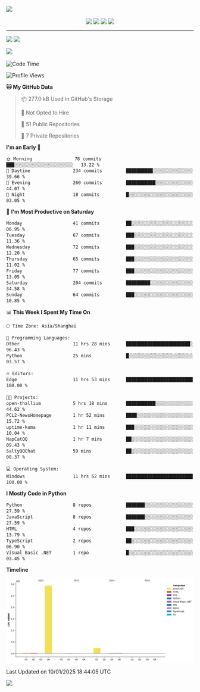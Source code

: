 ![](https://api.xecades.xyz/api?email=worldhim%40hotmail.com&github=WorldHim&bilibili=WorldHim&codeforces=WorldHim&luogu=WorldHim&img=2)

<!-- Badges -->
<div align="center">
<a herf="https://github.com/WorldHim"><img src="https://img.shields.io/badge/dynamic/json?url=https%3A%2F%2Fapi.swo.moe%2Fstats%2Fgithub%2FWorldHim&query=count&color=181717&label=GitHub&labelColor=282c34&logo=github&suffix=+follows&cacheSeconds=3600" /></a>
<a herf="https://space.bilibili.com/565437509"><img src="https://img.shields.io/badge/dynamic/json?url=https%3A%2F%2Fapi.swo.moe%2Fstats%2Fbilibili%2F565437509&query=count&color=282c34&label=%E5%93%94%E5%93%A9%E5%93%94%E5%93%A9&labelColor=FE7398&logo=data%3Aimage%2Fpng%3Bbase64%2CiVBORw0KGgoAAAANSUhEUgAAAGAAAABgCAYAAADimHc4AAAD7ElEQVR4nO2dW9WrMBCFK6ESkFAJSKiESqgEHCABCZWAhEpAAhL2ecik5dDc%2FpXLBDLfWnlqy0xmJ5BMQnq5CIIgCIIgCIIgCIIgCEIBAHQAemYfrgCunD6wAKAHsEKxALgx+bCQD8%2FS9tmgVqeDr1lLigDgZvDhXso+K9TyTBQRwRJ8AHjntl0Flh5QRAQK%2FmKxPeayWx2OXpBNBKiHvi34b7T2MC4pAvW6twR%2FRwkRKPizBN8CgEcuESj4Lwm+BwBjahEk+H8EwJRKhOaCDzW8e1JLfkUUH1NgmR3XmHffHR1l+72BSs8d7w8U+JDAnZERQMcV+CtUi7dNqFqibB4J7vtrq7xKCuAasbTMXCL4T+5aVk6+2xHUrWdhruAR6HIJcOeu2UHI8zyAe2ytWfEdWz9PVvQ8YAmIQ5dDAB9LFsMVAv8oMO2zAGrC5WNIarRiAuKR9jYEd9pY08aa6uUzIHGRdkgKd8pY0yc1WjEBAqypDYoAG0QAZkQAZkQAZkQAZk4vANQenjsSzS3I%2FwcSbXU5jQBUkRtdf4Rar90v8kSv3+I3ffCCSpk8I%2Fw+lgDkdI%2Fv2rEp2CaiWm1AsDQLlDAD+dlFXLMeAaCSeLZdaSFE5VUQNot38cKuEeBgAsSuG0flVZBmEanbXfNQAsS0fgBYIn2fIu3%2FBBMHEyBmDXlFfA8IzeHb+Ems4WAChKykrVA9ZfsQTL57jXzRg4A5wC%2FA8N4ADiZAZwm2XjW75Qh2KOTfA0p4kygPw28OJcCVgn3nDnYo2EwEYRgGH0qAMyICMCMCMCMCMCMCMCMCMCMCfP3qwHDOQ4AAUekTk8FaBRihJnZdYbvtCGC7LvmkM63GjVDINPFrQgCq5ETXfmMzI90FXzPvfqt7x4rEu%2FZaEcCUxFvgz2zO+BUn6UkoaEEAsptiMSX5e8FoRYCN7cVgb4Vq7U%2FH50Pq4JNP7Qiw8UFnJwcK+tXy+Wj6PLEvPgHSHv5UgwA1IQIwwyFAyLJin9RoxYgAzAQIkPwNmf26busC+OIx5TDqo5nDT+F%2FSS%2F9CYzwb+No49zNy2evkYv0LywGGAXUvp6eSneycqOic0w20k7CNgKE7jJunSGLACTCxF27ylmQc98T5MQUH49swd+I0HPXslLKnT0N+wnkrTKi9JZL%2FL9i1SorMmdeQ4TQQ7OFMxIMzGD45w8nUL1im7efENZLJpgPSw0pfz0cdt4U3230Td%2FTvx2R6d2FrHhEWLkq5PELOMsRPHCPnAZGv1xJteL7jbJiaW3sB2nDvPC%2FosSYvjRQz4cJ6n7KO3rYQL7M+L6nVtfDVRAEQRAEQRAEQRAEIZ5%2FSAXmdfXaoQsAAAAASUVORK5CYII%3D&suffix=+%E5%85%B3%E6%B3%A8&cacheSeconds=3600" /></a>
<a herf="https://steamcommunity.com/profiles/76561199193599352"><img src="https://img.shields.io/badge/dynamic/json?url=https%3A%2F%2Fapi.swo.moe%2Fstats%2Fsteamfriends%2F76561199193599352&query=count&color=0b1a37&label=Steam&labelColor=134375&logo=steam&suffix=+friends&cacheSeconds=3600" /></a>
<a herf="https://badges.toozhao.com/stats/01GF5PT6V9X8C5NXK7PWNF2QH3"><img src="https://badges.toozhao.com/badges/01GF5PT6V9X8C5NXK7PWNF2QH3/green.svg" /></a>
</div>

--------
[![](https://gh.worldhim.eu.org/api?username=WorldHim&show_icons=true&locale=cn)](https://github.com/WorldHim)
[![](https://gh.worldhim.eu.org/api/top-langs/?username=WorldHim&locale=cn)](https://github.com/WorldHim)

[![](https://fastly.jsdelivr.net/gh/WorldHim/worldhim@output/github-snake.svg)](https://github.com/WorldHim)

<!--START_SECTION:waka-->
![Code Time](http://img.shields.io/badge/Code%20Time-167%20hrs%2018%20mins-blue)

![Profile Views](http://img.shields.io/badge/Profile%20Views-2-blue)

**🐱 My GitHub Data** 

> 📦 277.0 kB Used in GitHub's Storage 
 > 
> 🚫 Not Opted to Hire
 > 
> 📜 51 Public Repositories 
 > 
> 🔑 7 Private Repositories 
 > 
**I'm an Early 🐤** 

```text
🌞 Morning                78 commits          ███░░░░░░░░░░░░░░░░░░░░░░   13.22 % 
🌆 Daytime                234 commits         ██████████░░░░░░░░░░░░░░░   39.66 % 
🌃 Evening                260 commits         ███████████░░░░░░░░░░░░░░   44.07 % 
🌙 Night                  18 commits          █░░░░░░░░░░░░░░░░░░░░░░░░   03.05 % 
```
📅 **I'm Most Productive on Saturday** 

```text
Monday                   41 commits          ██░░░░░░░░░░░░░░░░░░░░░░░   06.95 % 
Tuesday                  67 commits          ███░░░░░░░░░░░░░░░░░░░░░░   11.36 % 
Wednesday                72 commits          ███░░░░░░░░░░░░░░░░░░░░░░   12.20 % 
Thursday                 65 commits          ███░░░░░░░░░░░░░░░░░░░░░░   11.02 % 
Friday                   77 commits          ███░░░░░░░░░░░░░░░░░░░░░░   13.05 % 
Saturday                 204 commits         █████████░░░░░░░░░░░░░░░░   34.58 % 
Sunday                   64 commits          ███░░░░░░░░░░░░░░░░░░░░░░   10.85 % 
```


📊 **This Week I Spent My Time On** 

```text
🕑︎ Time Zone: Asia/Shanghai

💬 Programming Languages: 
Other                    11 hrs 28 mins      ████████████████████████░   96.43 % 
Python                   25 mins             █░░░░░░░░░░░░░░░░░░░░░░░░   03.57 % 

🔥 Editors: 
Edge                     11 hrs 53 mins      █████████████████████████   100.00 % 

🐱‍💻 Projects: 
open-thallium            5 hrs 18 mins       ███████████░░░░░░░░░░░░░░   44.62 % 
PCL2-NewsHomepage        1 hr 52 mins        ████░░░░░░░░░░░░░░░░░░░░░   15.72 % 
uptime-kuma              1 hr 11 mins        ███░░░░░░░░░░░░░░░░░░░░░░   10.04 % 
NapCatQQ                 1 hr 7 mins         ██░░░░░░░░░░░░░░░░░░░░░░░   09.43 % 
SaltyQQChat              59 mins             ██░░░░░░░░░░░░░░░░░░░░░░░   08.37 % 

💻 Operating System: 
Windows                  11 hrs 52 mins      █████████████████████████   100.00 % 
```

**I Mostly Code in Python** 

```text
Python                   8 repos             ███████░░░░░░░░░░░░░░░░░░   27.59 % 
JavaScript               8 repos             ███████░░░░░░░░░░░░░░░░░░   27.59 % 
HTML                     4 repos             ███░░░░░░░░░░░░░░░░░░░░░░   13.79 % 
TypeScript               2 repos             ██░░░░░░░░░░░░░░░░░░░░░░░   06.90 % 
Visual Basic .NET        1 repo              █░░░░░░░░░░░░░░░░░░░░░░░░   03.45 % 
```



**Timeline**

![Lines of Code chart](https://raw.githubusercontent.com/WorldHim/WorldHim/main/assets/bar_graph.png)


 Last Updated on 10/01/2025 18:44:05 UTC
<!--END_SECTION:waka-->

[![](https://fastly.jsdelivr.net/gh/WorldHim/worldhim@main/assets/bottom.svg)](https://github.com/WorldHim)
